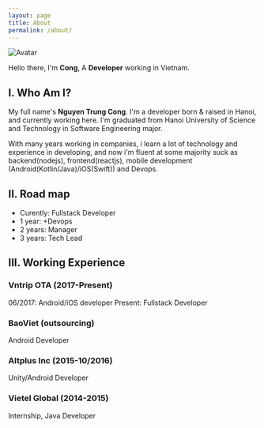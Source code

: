 ```yaml
---
layout: page
title: About
permalink: /about/
---
```

![Avatar](https://farm2.staticflickr.com/1797/28889484187_3b2668beb7_m_d.jpg)

Hello there, I'm **Cong**, A **Developer** working in Vietnam.

## I. Who Am I?

My full name's **Nguyen Trung Cong**. I'm a developer born & raised in Hanoi, and currently working here. I'm graduated from Hanoi University of Science and Technology in Software Engineering major.

With many years working in companies, i learn a lot of technology and experience in developing, and now i'm fluent at some majority suck as backend(nodejs), frontend(reactjs), mobile development (Android(Kotlin/Java)/iOS(Swift)) and Devops.

## II. Road map
- Curently: Fullstack Developer
- 1 year:   +Devops
- 2 years:  Manager
- 3 years:  Tech Lead

## III. Working Experience
### Vntrip OTA (2017-Present)
06/2017: Android/iOS developer
Present: Fullstack Developer
### BaoViet (outsourcing)
Android Developer
### Altplus Inc (2015-10/2016)
Unity/Android Developer
### Vietel Global (2014-2015)
Internship, Java Developer
